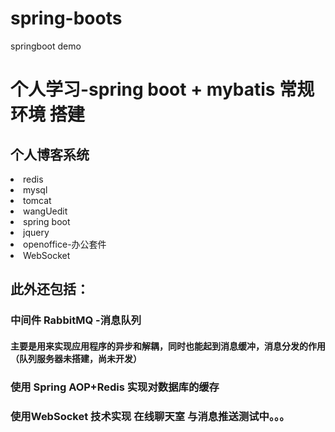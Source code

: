 # spring-boots
springboot demo
<h1>个人学习-spring boot + mybatis 常规环境 搭建  </h1>
<h2>个人博客系统</h2>
<ui>
    <li> redis</li>
    <li> mysql</li>
    <li> tomcat</li>
    <li> wangUedit</li>
    <li> spring boot</li>
    <li> jquery</li>
    <li>openoffice-办公套件</li>
    <li>WebSocket</li>
    <ui>
<h2>此外还包括：</h2>
    
<h3>中间件 RabbitMQ -消息队列</h3>
    <h4>主要是用来实现应用程序的异步和解耦，同时也能起到消息缓冲，消息分发的作用（队列服务器未搭建，尚未开发）</h4>
<h3> 使用 Spring AOP+Redis 实现对数据库的缓存</h3>    
<h3>使用WebSocket 技术实现 在线聊天室  与消息推送测试中。。。</h3>
